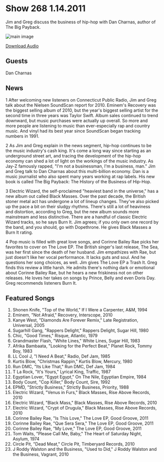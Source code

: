 # Show 268 1.14.2011
Jim and Greg discuss the business of hip-hop with Dan Charnas, author of The Big Payback.

![main image](http://www.soundopinions.org/images/2011/charnas.jpg)

[Download Audio](http://audio.soundopinions.org/streams/2011/01/so_20110114.m3u)

## Guests
Dan Charnas

## News
1 After welcoming new listeners on Connecticut Public Radio, Jim and Greg talk about the Nielsen SoundScan report for 2010. Eminem's Recovery was the biggest selling album of 2010, but the year's biggest selling artist for the second time in three years was Taylor Swift. Album sales continued to trend downward, but music purchases were actually up overall. So more and more people are listening to music than ever-especially rap and country music. And vinyl had its best year since SoundScan began tracking numbers in 1991.

2 As Jim and Greg explain in the news segment, hip-hop continues to be the music industry's cash king. It's come a long way since starting as an underground street art, and tracing the development of the hip-hop economy can shed a lot of light on the workings of the music industry. As Jay-Z famously rapped, "I'm not a businessman, I'm a business, man." Jim and Greg talk to Dan Charnas about this multi-billion economy. Dan is a music journalist who also spent many years working at rap labels. His new book is called The Big Payback: The History of the Business of Hip-Hop.

3 Electric Wizard, the self-proclaimed "heaviest band in the universe," has a new album out called Black Masses. Over the past decade, the British stoner metal act has undergone a lot of lineup changes. They've also picked up the pace a bit on their sludgy rhythms. There's still a lot of heaviness and distortion, according to Greg, but the new album sounds more mainstream and less distinctive. There are a handful of classic Electric Wizard tracks, so he says Burn It. Jim agrees; if you only own one record by the band, and you should, go with Dopethrone. He gives Black Masses a Burn It rating.

4 Pop music is filled with great love songs, and Corinne Bailey Rae picks her favorites to cover on The Love EP. The British singer's last release, The Sea, was her first since the death of her husband. Jim empathizes with Rae, but just doesn't like her vocal performance. It lacks guts and soul. And he questions her song choices, as well. Jim gives The Love EP a Trash It. Greg finds this review a little harsh. He admits there's nothing dark or emotional about Corinne Bailey Rae, but he hears a new friskiness not on other releases. He loves her takes on songs by Prince, Belly and even Doris Day. Greg recommends listeners Burn It.

## Featured Songs
1. Shonen Knife, "Top of the World," If I Were a Carpenter, A&M, 1994
2. Eminem, "Not Afraid," Recovery, Interscope, 2010
3. Kanye West, "Diamonds Are Forever Remix," Late Registration, Universal, 2005
4. Sugarhill Gang, "Rappers Delight," Rappers Delight, Sugar Hill, 1980
5. Chic, "Good Times," Risque, Atlantic, 1979
6. Grandmaster Flash, "White Lines," White Lines, Sugar Hill, 1983
7. Afrika Bambaata, "Looking for the Perfect Beat," Planet Rock, Tommy Boy, 1983
8. LL Cool J, "I Need A Beat," Radio, Def Jam, 1985
9. Kurtis Blow, "Christmas Rappin," Kurtis Blow, Mercury, 1980
10. Run DMC, "Its Like That," Run DMC, Def Jam, 1984
11. T La Rock, "It's Yours," Lyrical King, Traffic, 1987
12. Egyptian Lover, "Egypt Egypt," On The Nile, Egyptian Empire, 1984
13. Body Count, "Cop Killer," Body Count, Sire, 1992
14. EPMD, "Strictly Business," Strictly Business, Priority, 1988
15. Electric Wizard, "Venus in Furs," Black Masses, Rise Above Records, 2010
16. Electric Wizard, "Black Mass," Black Masses, Rise Above Records, 2010
17. Electric Wizard, "Crypt of Drugula," Black Masses, Rise Above Records, 2010
18. Corinne Bailey Rae, "Is This Love," The Love EP, Good Groove, 2011
19. Corinne Bailey Rae, "Que Sera Sera," The Love EP, Good Groove, 2011
20. Corinne Bailey Rae, "My Love," The Love EP, Good Groove, 2011
21. Tom Waits, "Please Call Me, Baby," The Heart of Saturday Night, Asylum, 1974
22. Circle Pit, "Dead Meat," Circle Pit, Timberyard Records, 2010
23. J Roddy Walston and the Business, "Used to Did," J Roddy Walston and the Business, Vagrant, 2010
